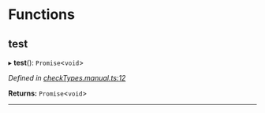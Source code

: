 

# Functions

<a id="test"></a>

##  test

▸ **test**(): `Promise`<`void`>

*Defined in [checkTypes.manual.ts:12](https://github.com/polkadot-js/api/blob/db78aeb/packages/api/src/checkTypes.manual.ts#L12)*

**Returns:** `Promise`<`void`>

___

